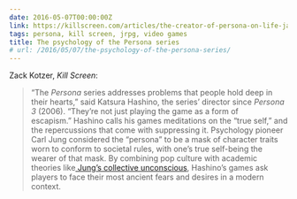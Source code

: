 ```yaml
---
date: 2016-05-07T00:00:00Z
link: https://killscreen.com/articles/the-creator-of-persona-on-life-japanese-culture-and-the-unconscious/
tags: persona, kill screen, jrpg, video games
title: The psychology of the Persona series
# url: /2016/05/07/the-psychology-of-the-persona-series/
---
```


Zack Kotzer, *Kill Screen*: 

> “The *Persona* series addresses problems that people hold deep in their hearts,” said Katsura Hashino, the series’ director since *Persona 3* (2006). “They’re not just playing the game as a form of escapism.” Hashino calls his games meditations on the “true self,” and the repercussions that come with suppressing it. Psychology pioneer Carl Jung considered the “persona” to be a mask of character traits worn to conform to societal rules, with one’s true self-being the wearer of that mask. By combining pop culture with academic theories like[ Jung’s collective unconscious](http://www.carl-jung.net/collective_unconscious.html), Hashino’s games ask players to face their most ancient fears and desires in a modern context.